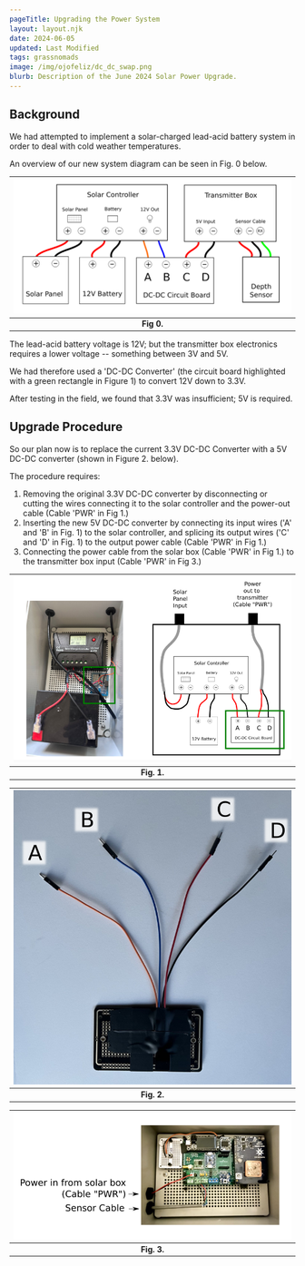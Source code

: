 ```yaml
---
pageTitle: Upgrading the Power System
layout: layout.njk
date: 2024-06-05
updated: Last Modified 
tags: grassnomads 
image: /img/ojofeliz/dc_dc_swap.png
blurb: Description of the June 2024 Solar Power Upgrade.
---
```


## Background

We had attempted to implement a solar-charged lead-acid battery system in order to deal with cold weather temperatures.  

An overview of our new system diagram can be seen in Fig. 0 below.

| ![](/img/ojofeliz/overall_circuit_transmitter_sensor.png) |
|:--:|
| **Fig 0.** |

The lead-acid battery voltage is 12V;  but the transmitter box electronics requires a lower voltage -- something between 3V and 5V.  

We had therefore used a 'DC-DC Converter' (the circuit board highlighted with a green rectangle in Figure 1) to convert 12V down to 3.3V.  

After testing in the field, we found that 3.3V was insufficient;  5V is required.

## Upgrade Procedure 

So our plan now is to replace the current 3.3V DC-DC Converter with a 5V DC-DC converter (shown in Figure 2. below).

The procedure requires:
1. Removing the original 3.3V DC-DC converter by disconnecting or cutting the wires connecting it to the solar controller and the power-out cable (Cable 'PWR' in Fig 1.)
2. Inserting the new 5V DC-DC converter by connecting its input wires ('A' and 'B' in Fig. 1) to the solar controller, and splicing its output wires ('C' and 'D' in Fig. 1) to the output power cable (Cable 'PWR' in Fig 1.)
3. Connecting the power cable from the solar box (Cable 'PWR' in Fig 1.) to the transmitter box input (Cable 'PWR' in Fig 3.)


| ![](/img/ojofeliz/solarbox_dcdc.png) |
|:--:|
| **Fig. 1.** |

| ![](/img/ojofeliz/dc_dc_labeled.png) |
|:--:|
| **Fig. 2.** |

| ![](/img/ojofeliz/transmitter_box_labeled.png) |
|:--:|
| **Fig. 3.** |




